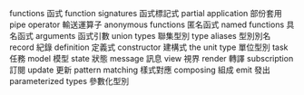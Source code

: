 functions 函式
function signatures 函式標記式
partial application 部份套用
pipe operator 輸送運算子
anonymous functions 匿名函式
named functions 具名函式
arguments 函式引數
union types 聯集型別
type aliases 型別別名
record 紀錄
definition 定義式
constructor 建構式
the unit type 單位型別
task 任務
model 模型
state 狀態
message 訊息
view 視界
render 轉譯
subscription 訂閱
update 更新
pattern matching 樣式對應
composing 組成
emit 發出
parameterized types 參數化型別
